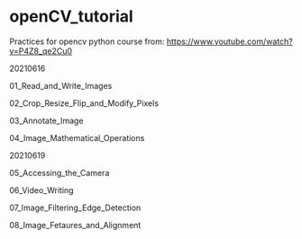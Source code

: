 # openCV_tutorial

Practices for opencv python course from: https://www.youtube.com/watch?v=P4Z8_qe2Cu0

20210616

01_Read_and_Write_Images

02_Crop_Resize_Flip_and_Modify_Pixels

03_Annotate_Image

04_Image_Mathematical_Operations

20210619

05_Accessing_the_Camera

06_Video_Writing

07_Image_Filtering_Edge_Detection

08_Image_Fetaures_and_Alignment
